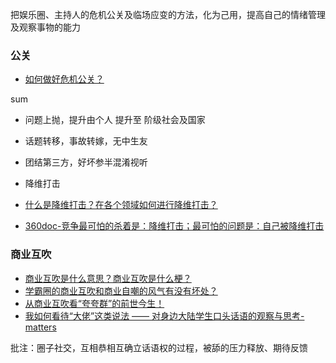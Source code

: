把娱乐圈、主持人的危机公关及临场应变的方法，化为己用，提高自己的情绪管理及观察事物的能力

### 公关

* [如何做好危机公关？](https://www.zhihu.com/question/21923215)

sum

* 问题上抛，提升由个人 提升至 阶级社会及国家
* 话题转移，事故转嫁，无中生友
* 团结第三方，好坏参半混淆视听
* 降维打击

* [什么是降维打击？在各个领域如何进行降维打击？](https://www.zhihu.com/question/343126925/answer/832369896)
* [360doc-竞争最可怕的杀着是：降维打击；最可怕的问题是：自己被降维打击](http://www.360doc.com/content/18/0904/09/13450390_783732188.shtml)

### 商业互吹

* [商业互吹是什么意思？商业互吹是什么梗？](https://pcedu.pconline.com.cn/1011/10112035.html)
* [学霸圈的商业互吹和商业自嘲的风气有没有坏处？](https://www.zhihu.com/question/295258040/answer/520439803) 
* [从商业互吹看“夸夸群”的前世今生！ ](https://zhuanlan.zhihu.com/p/59366552)
* [我如何看待“大佬”这类说法 —— 对身边大陆学生口头话语的观察与思考-matters](https://hardbin.com/ipfs/QmXpksHmTdkMB5LHSZ2hhdujRXEQRf8rePazVW5SB1wmAV)

批注：圈子社交，互相恭相互确立话语权的过程，被舔的压力释放、期待反馈
